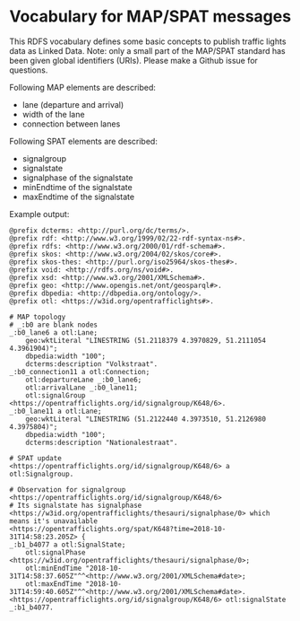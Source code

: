 # Vocabulary for MAP/SPAT messages

This RDFS vocabulary defines some basic concepts to publish traffic lights data as Linked Data.
Note: only a small part of the MAP/SPAT standard has been given global identifiers (URIs).
Please make a Github issue for questions.

Following MAP elements are described:
* lane (departure and arrival)
* width of the lane
* connection between lanes

Following SPAT elements are described:
* signalgroup
* signalstate
* signalphase of the signalstate
* minEndtime of the signalstate
* maxEndtime of the signalstate

Example output:
```text/turtle
@prefix dcterms: <http://purl.org/dc/terms/>.
@prefix rdf: <http://www.w3.org/1999/02/22-rdf-syntax-ns#>.
@prefix rdfs: <http://www.w3.org/2000/01/rdf-schema#>.
@prefix skos: <http://www.w3.org/2004/02/skos/core#>.
@prefix skos-thes: <http://purl.org/iso25964/skos-thes#>.
@prefix void: <http://rdfs.org/ns/void#>.
@prefix xsd: <http://www.w3.org/2001/XMLSchema#>.
@prefix geo: <http://www.opengis.net/ont/geosparql#>.
@prefix dbpedia: <http://dbpedia.org/ontology/>.
@prefix otl: <https://w3id.org/opentrafficlights#>.

# MAP topology
# _:b0 are blank nodes
_:b0_lane6 a otl:Lane;
    geo:wktLiteral "LINESTRING (51.2118379 4.3970829, 51.2111054 4.3961904)";
    dbpedia:width "100";
    dcterms:description "Volkstraat".
_:b0_connection11 a otl:Connection;
    otl:departureLane _:b0_lane6;
    otl:arrivalLane _:b0_lane11;
    otl:signalGroup <https://opentrafficlights.org/id/signalgroup/K648/6>.
_:b0_lane11 a otl:Lane;
    geo:wktLiteral "LINESTRING (51.2122440 4.3973510, 51.2126980 4.3975804)";
    dbpedia:width "100";
    dcterms:description "Nationalestraat".

# SPAT update
<https://opentrafficlights.org/id/signalgroup/K648/6> a otl:Signalgroup.

# Observation for signalgroup <https://opentrafficlights.org/id/signalgroup/K648/6>
# Its signalstate has signalphase <https://w3id.org/opentrafficlights/thesauri/signalphase/0> which means it's unavailable
<https://opentrafficlights.org/spat/K648?time=2018-10-31T14:58:23.205Z> {
_:b1_b4077 a otl:SignalState;
    otl:signalPhase <https://w3id.org/opentrafficlights/thesauri/signalphase/0>;
    otl:minEndTime "2018-10-31T14:58:37.605Z"^^<http://www.w3.org/2001/XMLSchema#date>;
    otl:maxEndTime "2018-10-31T14:59:40.605Z"^^<http://www.w3.org/2001/XMLSchema#date>.
<https://opentrafficlights.org/id/signalgroup/K648/6> otl:signalState _:b1_b4077.
```
